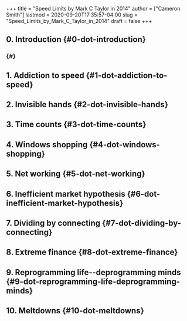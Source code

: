 +++
title = "Speed Limits by Mark C Taylor in 2014"
author = ["Cameron Smith"]
lastmod = 2020-09-20T17:35:57-04:00
slug = "Speed_Limits_by_Mark_C_Taylor_in_2014"
draft = false
+++

## 0. Introduction {#0-dot-introduction}


###  {#}


## 1. Addiction to speed {#1-dot-addiction-to-speed}


## 2. Invisible hands {#2-dot-invisible-hands}


## 3. Time counts {#3-dot-time-counts}


## 4. Windows shopping {#4-dot-windows-shopping}


## 5. Net working {#5-dot-net-working}


## 6. Inefficient market hypothesis {#6-dot-inefficient-market-hypothesis}


## 7. Dividing by connecting {#7-dot-dividing-by-connecting}


## 8. Extreme finance {#8-dot-extreme-finance}


## 9. Reprogramming life--deprogramming minds {#9-dot-reprogramming-life-deprogramming-minds}


## 10. Meltdowns {#10-dot-meltdowns}
